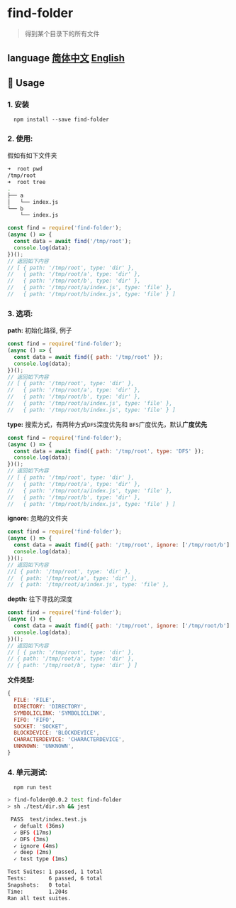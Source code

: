 # find-folder

> 得到某个目录下的所有文件

## language [简体中文](https://github.com/AfterThreeYears/find-folder/blob/master/README-zh_CN.md) [English](https://github.com/AfterThreeYears/find-folder/blob/master/README.md)

## 🚀 Usage

### 1. 安装

```shell
  npm install --save find-folder
```

### 2. 使用:

假如有如下文件夹
```sh
➜  root pwd
/tmp/root
➜  root tree
.
├── a
│   └── index.js
└── b
    └── index.js
```

```javascript
const find = require('find-folder');
(async () => {
  const data = await find('/tmp/root');
  console.log(data);
})();
// 返回如下内容
// [ { path: '/tmp/root', type: 'dir' },
//   { path: '/tmp/root/a', type: 'dir' },
//   { path: '/tmp/root/b', type: 'dir' },
//   { path: '/tmp/root/a/index.js', type: 'file' },
//   { path: '/tmp/root/b/index.js', type: 'file' } ]
```

### 3. 选项:

**path:**
初始化路径, 例子
```javascript
const find = require('find-folder');
(async () => {
  const data = await find({ path: '/tmp/root' });
  console.log(data);
})();
// 返回如下内容
// [ { path: '/tmp/root', type: 'dir' },
//   { path: '/tmp/root/a', type: 'dir' },
//   { path: '/tmp/root/b', type: 'dir' },
//   { path: '/tmp/root/a/index.js', type: 'file' },
//   { path: '/tmp/root/b/index.js', type: 'file' } ]
```
**type:**
搜索方式，有两种方式`DFS`深度优先和 `BFS`广度优先，默认**广度优先**
```javascript
const find = require('find-folder');
(async () => {
  const data = await find({ path: '/tmp/root', type: 'DFS' });
  console.log(data);
})();
// 返回如下内容
// [ { path: '/tmp/root', type: 'dir' },
//   { path: '/tmp/root/a', type: 'dir' },
//   { path: '/tmp/root/a/index.js', type: 'file' },
//   { path: '/tmp/root/b', type: 'dir' },
//   { path: '/tmp/root/b/index.js', type: 'file' } ]
```
**ignore:**
忽略的文件夹
```javascript
const find = require('find-folder');
(async () => {
  const data = await find({ path: '/tmp/root', ignore: ['/tmp/root/b'] });
  console.log(data);
})();
// 返回如下内容
//[ { path: '/tmp/root', type: 'dir' },
//  { path: '/tmp/root/a', type: 'dir' },
//  { path: '/tmp/root/a/index.js', type: 'file' },
```

**depth:**
往下寻找的深度
```javascript
const find = require('find-folder');
(async () => {
  const data = await find({ path: '/tmp/root', ignore: ['/tmp/root/b'] });
  console.log(data);
})();
// 返回如下内容
// [ { path: '/tmp/root', type: 'dir' },
// { path: '/tmp/root/a', type: 'dir' },
// { path: '/tmp/root/b', type: 'dir' } ]
```

**文件类型:**
```javascript
{
  FILE: 'FILE',
  DIRECTORY: 'DIRECTORY',
  SYMBOLICLINK: 'SYMBOLICLINK',
  FIFO: 'FIFO',
  SOCKET: 'SOCKET',
  BLOCKDEVICE: 'BLOCKDEVICE',
  CHARACTERDEVICE: 'CHARACTERDEVICE',
  UNKNOWN: 'UNKNOWN',
}
```
### 4. 单元测试:

```shell
  npm run test
```

```sh
> find-folder@0.0.2 test find-folder
> sh ./test/dir.sh && jest

 PASS  test/index.test.js
  ✓ defualt (36ms)
  ✓ BFS (17ms)
  ✓ DFS (3ms)
  ✓ ignore (4ms)
  ✓ deep (2ms)
  ✓ test type (1ms)

Test Suites: 1 passed, 1 total
Tests:       6 passed, 6 total
Snapshots:   0 total
Time:        1.204s
Ran all test suites.
```

